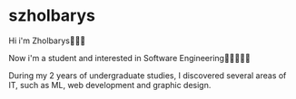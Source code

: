 ﻿# szholbarys
Hi i'm Zholbarys🏄🏻‍♂️   

Now i'm a student and interested in Software Engineering👨🏻‍💻🎯💸

During my 2 years of undergraduate studies, I discovered several areas of IT, such as ML, web development and graphic design.
